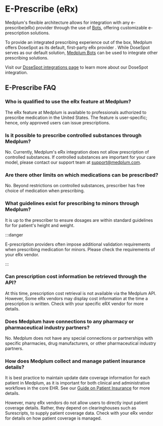 # E-Prescribe (eRx)

Medplum's flexible architecture allows for integration with any e-prescribe(eRx) provider through the use of [Bots](/docs/bots), offering customizable e-prescription solutions.

To provide an integrated prescribing experience out of the box, Medplum offers DoseSpot as its default, first-party eRx provider . While DoseSpot serves as our default solution, [Medplum Bots](/docs/bots) can be used to integrate other prescribing solutions.

Visit our [DoseSpot integrations page](/docs/integrations/dosespot) to learn more about our DoseSpot integration.

## E-Prescribe FAQ

### Who is qualified to use the eRx feature at Medplum?

The eRx feature at Medplum is available to professionals authorized to prescribe medication in the United States. The feature is user-specific; hence, only approved users can issue prescriptions.

### Is it possible to prescribe controlled substances through Medplum?

No. Currently, Medplum's eRx integration does not allow prescription of controlled substances. If controlled substances are important for your care model, please contact our support team at [support@medplum.com](mailto:support@medplum.com).

### Are there other limits on which medications can be prescribed?

No. Beyond restrictions on controlled substances, prescriber has free choice of medication when prescribing.

### What guidelines exist for prescribing to minors through Medplum?

It is up to the prescriber to ensure dosages are within standard guidelines for for patient's height and weight.

:::danger

E-prescription providers often impose additional validation requirements when prescribing medication for minors. Please check the requirements of your eRx vendor.

:::

### Can prescription cost information be retrieved through the API?

At this time, prescription cost retrieval is not available via the Medplum API. However, Some eRx vendors may display cost information at the time a prescription is written. Check with your specific eRX vendor for more details.

### Does Medplum have connections to any pharmacy or pharmaceutical industry partners?

No. Medplum does not have any special connections or partnerships with specific pharmacies, drug manufacturers, or other pharmaceutical industry partners.

### How does Medplum collect and manage patient insurance details?

It is best practice to maintain update date coverage information for each patient in Medplum, as it is important for both clinical and administrative workflows in the core EHR. See our [Guide on Patient Insurance](/docs/billing/patient-insurance) for more details.

However, many eRx vendors do not allow users to directly input patient coverage details. Rather, they depend on clearinghouses such as Surescripts, to supply patient coverage data. Check with your eRx vendor for details on how patient coverage is managed.
